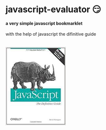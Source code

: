 # javascript-evaluator 😏                                                                                                                                                                                                                                                                                                                
#### a very simple javascript bookmarklet 
 
with the help of javascript the difinitive guide<br/><br/><br/>
![difinitive guide](download.jpg)
